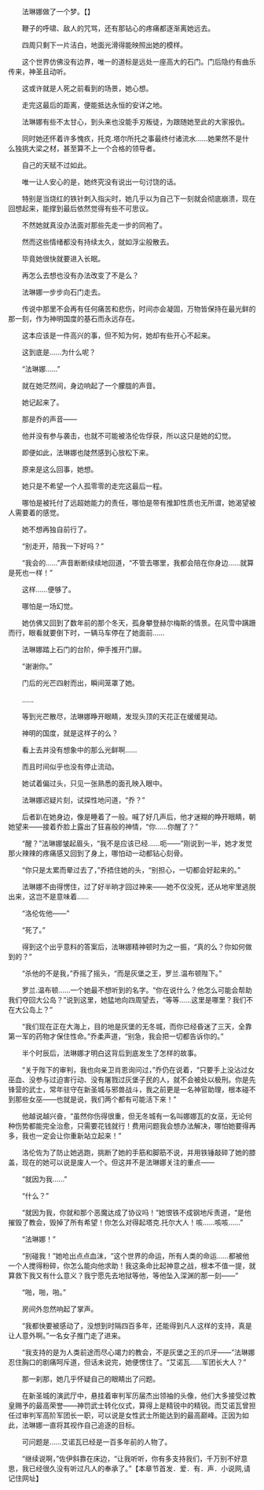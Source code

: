 　　法琳娜做了一个梦。【】

　　鞭子的呼啸、敌人的咒骂，还有那钻心的疼痛都逐渐离她远去。

　　四周只剩下一片洁白，地面光滑得能映照出她的模样。

　　这个世界仿佛没有边界，唯一的道标是远处一座高大的石门。门后隐约有曲乐传来，神圣且动听。

　　这或许就是人死之前看到的场景，她心想。

　　走完这最后的距离，便能抵达永恒的安详之地。

　　法琳娜有些不太甘心，到头来也没能手刃叛徒，为跟随她至此的大家报仇。

　　同时她还怀着许多愧疚，托克.塔尔所托之事最终付诸流水……她果然不是什么独挑大梁之材，甚至算不上一个合格的领导者。

　　自己的天赋不过如此。

　　唯一让人安心的是，她终究没有说出一句讨饶的话。

　　特别是当烧红的铁针刺入指尖时，她几乎以为自己下一刻就会彻底崩溃，现在回想起来，能撑到最后依然觉得有些不可思议。

　　不然她就真没办法面对那些先走一步的同袍了。

　　然而这些情绪都没有持续太久，就如浮尘般散去。

　　毕竟她很快就要进入长眠。

　　再怎么去想也没有办法改变了不是么？

　　法琳娜一步步向石门走去。

　　传说中那里不会再有任何痛苦和悲伤，时间亦会凝固，万物皆保持在最光鲜的那一刻，作为神明国度的基石而永远存在。

　　这本应该是一件高兴的事，但不知为何，她却有些开心不起来。

　　这到底是……为什么呢？

　　“法琳娜……”

　　就在她茫然间，身边响起了一个朦胧的声音。

　　她记起来了。

　　那是乔的声音——

　　他并没有参与袭击，也就不可能被洛伦佐俘获，所以这只是她的幻觉。

　　即便如此，法琳娜也陡然感到心放松下来。

　　原来是这么回事，她想。

　　她只是不希望一个人孤零零的走完这最后一程。

　　哪怕是被托付了远超她能力的责任，哪怕是带有推卸性质也无所谓，她渴望被人需要着的感觉。

　　她不想再独自前行了。

　　“别走开，陪我一下好吗？”

　　“我会的……”声音断断续续地回道，“不管去哪里，我都会陪在你身边……就算是死也一样！”

　　这样……便够了。

　　哪怕是一场幻觉。

　　她仿佛又回到了数年前的那个冬天，孤身攀登赫尔梅斯的情景。在风雪中蹒跚而行，眼看就要倒下时，一辆马车停在了她面前……

　　法琳娜踏上石门的台阶，伸手推开门扉。

　　“谢谢你。”

　　门后的光芒四射而出，瞬间笼罩了她。

　　……

　　等到光芒散尽，法琳娜睁开眼睛，发现头顶的天花正在缓缓晃动。

　　神明的国度，就是这样子的么？

　　看上去并没有想象中的那么光鲜啊……

　　而且时间似乎也没有停止流动。

　　她试着偏过头，只见一张熟悉的面孔映入眼中。

　　法琳娜迟疑片刻，试探性地问道，“乔？”

　　后者趴在她身边，像是睡着了一般。喊了好几声后，他才迷糊的睁开眼睛，朝她望来——接着乔脸上露出了狂喜般的神情，“你……你醒了？”

　　“醒？”法琳娜皱起眉头，“我不是应该已经……呃——”刚说到一半，她才发觉那火辣辣的疼痛感又回到了身上，哪怕动一动都钻心刻骨。

　　“你只是太累而晕过去了，”乔捂住她的头，“别担心，一切都会好起来的。”

　　法琳娜不由得愣住，过了好半晌才回过神来——她不仅没死，还从地牢里逃脱出来，这岂不是意味着……

　　“洛伦佐他——”

　　“死了。”

　　得到这个出乎意料的答案后，法琳娜精神顿时为之一振，“真的么？你如何做到的？”

　　“杀他的不是我，”乔摇了摇头，“而是灰堡之王，罗兰.温布顿陛下。”

　　罗兰.温布顿……一个她最不想听到的名字。“你在说什么？他怎么可能会帮助我们夺回大公岛？”说到这里，她猛地向四周望去，“等等……这里是哪里？我们不在大公岛上？”

　　“我们现在正在大海上，目的地是灰堡的无冬城，而你已经昏迷了三天，全靠第一军的药物才保住性命。”乔柔声道，“别急，我会把一切都告诉你的。”

　　半个时辰后，法琳娜才明白这背后到底发生了怎样的故事。

　　“关于陛下的审判，我也向亲卫肖恩询问过，”乔仍在说着，“只要手上没沾过女巫血、没参与过迫害行动、没有屠戮过灰堡子民的人，就不会被处以极刑。你是先锋营的武士，常年驻守在新圣城与邪兽战斗，我之前更是一名神官助理，根本碰不到那些女巫——也就是说，我们两个都有可能活下来！”

　　他越说越兴奋，“虽然你伤得很重，但无冬城有一名叫娜娜瓦的女巫，无论何种伤势都能完全治愈，只需要花钱就行！费用问题我会想办法解决，哪怕她要得再多，我也一定会让你重新站立起来！”

　　洛伦佐为了防止她逃跑，挑断了她的手筋和脚筋不说，并用铁锤敲碎了她的膝盖，现在的她可以说是废人一个。但这并不是法琳娜关注的重点——

　　“就因为我……”

　　“什么？”

　　“就因为我，你就和那个恶魔达成了协议吗！”她恨铁不成钢地斥责道，“是他摧毁了教会，毁掉了所有希望！你怎么对得起塔克.托尔大人！咳……咳咳……”

　　“法琳娜！”

　　“别碰我！”她呛出点点血沫，“这个世界的命运，所有人类的命运……都被他一个人搅得粉碎，你怎么能向他求助！我这条命比起神意之战，根本不值一提，就算救下我又有什么意义？我宁愿先去地狱等他，等他坠入深渊的那一刻——”

　　“啪，啪，啪。”

　　房间外忽然响起了掌声。

　　“我都快要被感动了，没想到时隔四百多年，还能得到凡人这样的支持，真是让人意外啊。”一名女子推门走了进来。

　　“我支持的是为人类前途而尽心竭力的教会，不是灰堡之王的爪牙——”法琳娜忍住胸口的剧痛呵斥道，但话未说完，她便愣住了。“艾诺瓦……军团长大人？”

　　那一刹那，她几乎怀疑自己的眼睛出了问题。

　　在新圣城的演武厅中，悬挂着审判军历届杰出领袖的头像，他们大多接受过教皇赐予的最高荣誉——神罚武士转化仪式，算得上是精锐中的精锐。而艾诺瓦曾担任过审判军高阶军团长一职，可以说是女性武士所能达到的最高巅峰。正因为如此，法琳娜一直将其视作自己追逐的目标。

　　可问题是……艾诺瓦已经是一百多年前的人物了。

　　“继续说啊，”佐伊斜靠在床边，“让我听听，你有多支持我们，千万别不好意思，我已经很久没有听过凡人的奉承了。”【本章节首发．爱．有．声．小说网,请记住网址】
